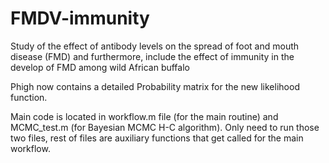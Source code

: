 # FMDV-immunity
Study of the effect of antibody levels on the spread of foot and mouth disease (FMD) and furthermore, include the effect of immunity in the develop of FMD among wild African buffalo

Phigh now contains a detailed Probability matrix for the new likelihood function.

Main code is located in workflow.m file (for the main routine) and MCMC_test.m (for Bayesian MCMC H-C algorithm).
Only need to run those two files, rest of files are auxiliary functions that get called for the main workflow.